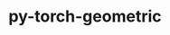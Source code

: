 ---
title: "py-torch-geometric"
layout: cache
categories: [package, develop]
meta: {"versions": ["2.1.0.post1"], "compilers": ["apple-clang@=14.0.0", "apple-clang@=14.0.3", "gcc@=11.3.0", "gcc@=7.3.1"], "oss": ["amzn2", "ubuntu22.04", "ventura"], "platforms": ["darwin", "linux"], "targets": ["aarch64", "ivybridge", "x86_64_v3", "x86_64_v4"], "stacks": ["ml-darwin-aarch64-mps", "ml-linux-x86_64-cpu", "ml-linux-x86_64-cuda", "root"], "num_specs": 116, "num_specs_by_stack": {"root": 116, "ml-darwin-aarch64-mps": 5, "ml-linux-x86_64-cuda": 7, "ml-linux-x86_64-cpu": 7}}
spec_details: [{"hash": "4mht6eundhnles5o2uv5iw5qr5jsrvwu", "compiler": "apple-clang@=14.0.0", "versions": ["2.1.0.post1"], "os": "ventura", "platform": "darwin", "target": "aarch64", "variants": ["build_system=python_pip", "~cuda"], "stacks": ["root"], "size": "-", "tarball": "https://binaries.spack.io/develop/build_cache/darwin-ventura-aarch64/apple-clang-14.0.0/py-torch-geometric-2.1.0.post1/darwin-ventura-aarch64-apple-clang-14.0.0-py-torch-geometric-2.1.0.post1-4mht6eundhnles5o2uv5iw5qr5jsrvwu.spack"}, {"hash": "i2lwl63h7borlz5nxbwi3gg6yovrhaxn", "compiler": "apple-clang@=14.0.0", "versions": ["2.1.0.post1"], "os": "ventura", "platform": "darwin", "target": "aarch64", "variants": ["build_system=python_pip", "~cuda"], "stacks": ["root", "ml-darwin-aarch64-mps"], "size": "-", "tarball": "https://binaries.spack.io/develop/build_cache/darwin-ventura-aarch64/apple-clang-14.0.0/py-torch-geometric-2.1.0.post1/darwin-ventura-aarch64-apple-clang-14.0.0-py-torch-geometric-2.1.0.post1-i2lwl63h7borlz5nxbwi3gg6yovrhaxn.spack"}, {"hash": "xedk3y5wkla2skzgcxkts3okbjji5tcm", "compiler": "apple-clang@=14.0.0", "versions": ["2.1.0.post1"], "os": "ventura", "platform": "darwin", "target": "aarch64", "variants": ["build_system=python_pip", "~cuda"], "stacks": ["root"], "size": "-", "tarball": "https://binaries.spack.io/develop/build_cache/darwin-ventura-aarch64/apple-clang-14.0.0/py-torch-geometric-2.1.0.post1/darwin-ventura-aarch64-apple-clang-14.0.0-py-torch-geometric-2.1.0.post1-xedk3y5wkla2skzgcxkts3okbjji5tcm.spack"}, {"hash": "avpfn3vxaho3czqdbu6cmcbwovifdxwr", "compiler": "apple-clang@=14.0.0", "versions": ["2.1.0.post1"], "os": "ventura", "platform": "darwin", "target": "aarch64", "variants": ["build_system=python_pip", "~cuda"], "stacks": ["root", "ml-darwin-aarch64-mps"], "size": "-", "tarball": "https://binaries.spack.io/develop/build_cache/darwin-ventura-aarch64/apple-clang-14.0.0/py-torch-geometric-2.1.0.post1/darwin-ventura-aarch64-apple-clang-14.0.0-py-torch-geometric-2.1.0.post1-avpfn3vxaho3czqdbu6cmcbwovifdxwr.spack"}, {"hash": "4biu4r6tb2ljllaaihkgho66oicrcctj", "compiler": "apple-clang@=14.0.0", "versions": ["2.1.0.post1"], "os": "ventura", "platform": "darwin", "target": "aarch64", "variants": ["build_system=python_pip", "~cuda"], "stacks": ["root"], "size": "-", "tarball": "https://binaries.spack.io/develop/build_cache/darwin-ventura-aarch64/apple-clang-14.0.0/py-torch-geometric-2.1.0.post1/darwin-ventura-aarch64-apple-clang-14.0.0-py-torch-geometric-2.1.0.post1-4biu4r6tb2ljllaaihkgho66oicrcctj.spack"}, {"hash": "obgv6v3fjjwtsndza44cskkqzmpccawl", "compiler": "apple-clang@=14.0.0", "versions": ["2.1.0.post1"], "os": "ventura", "platform": "darwin", "target": "aarch64", "variants": ["build_system=python_pip", "~cuda"], "stacks": ["root"], "size": "-", "tarball": "https://binaries.spack.io/develop/build_cache/darwin-ventura-aarch64/apple-clang-14.0.0/py-torch-geometric-2.1.0.post1/darwin-ventura-aarch64-apple-clang-14.0.0-py-torch-geometric-2.1.0.post1-obgv6v3fjjwtsndza44cskkqzmpccawl.spack"}, {"hash": "catlulw4i4bi3ucpzat7dzizr4rmouwy", "compiler": "apple-clang@=14.0.0", "versions": ["2.1.0.post1"], "os": "ventura", "platform": "darwin", "target": "aarch64", "variants": ["build_system=python_pip", "~cuda"], "stacks": ["root"], "size": "-", "tarball": "https://binaries.spack.io/develop/build_cache/darwin-ventura-aarch64/apple-clang-14.0.0/py-torch-geometric-2.1.0.post1/darwin-ventura-aarch64-apple-clang-14.0.0-py-torch-geometric-2.1.0.post1-catlulw4i4bi3ucpzat7dzizr4rmouwy.spack"}, {"hash": "3bbx6aunh5wigtmert3kqexx64whtylw", "compiler": "apple-clang@=14.0.0", "versions": ["2.1.0.post1"], "os": "ventura", "platform": "darwin", "target": "aarch64", "variants": ["build_system=python_pip", "~cuda"], "stacks": ["root", "ml-darwin-aarch64-mps"], "size": "-", "tarball": "https://binaries.spack.io/develop/build_cache/darwin-ventura-aarch64/apple-clang-14.0.0/py-torch-geometric-2.1.0.post1/darwin-ventura-aarch64-apple-clang-14.0.0-py-torch-geometric-2.1.0.post1-3bbx6aunh5wigtmert3kqexx64whtylw.spack"}, {"hash": "crqm2h5xg2bwtukoq2bry46mk3vckzgq", "compiler": "apple-clang@=14.0.0", "versions": ["2.1.0.post1"], "os": "ventura", "platform": "darwin", "target": "aarch64", "variants": ["build_system=python_pip", "~cuda"], "stacks": ["root", "ml-darwin-aarch64-mps"], "size": "-", "tarball": "https://binaries.spack.io/develop/build_cache/darwin-ventura-aarch64/apple-clang-14.0.0/py-torch-geometric-2.1.0.post1/darwin-ventura-aarch64-apple-clang-14.0.0-py-torch-geometric-2.1.0.post1-crqm2h5xg2bwtukoq2bry46mk3vckzgq.spack"}, {"hash": "3guh2uvrmsrwtwfillzetlm7y54lcsbv", "compiler": "apple-clang@=14.0.0", "versions": ["2.1.0.post1"], "os": "ventura", "platform": "darwin", "target": "aarch64", "variants": ["build_system=python_pip", "~cuda"], "stacks": ["root"], "size": "-", "tarball": "https://binaries.spack.io/develop/build_cache/darwin-ventura-aarch64/apple-clang-14.0.0/py-torch-geometric-2.1.0.post1/darwin-ventura-aarch64-apple-clang-14.0.0-py-torch-geometric-2.1.0.post1-3guh2uvrmsrwtwfillzetlm7y54lcsbv.spack"}, {"hash": "s46zhmpmxlb2lakaiptrpqdqjg5nqo4p", "compiler": "apple-clang@=14.0.0", "versions": ["2.1.0.post1"], "os": "ventura", "platform": "darwin", "target": "aarch64", "variants": ["build_system=python_pip", "~cuda"], "stacks": ["root", "ml-darwin-aarch64-mps"], "size": "-", "tarball": "https://binaries.spack.io/develop/build_cache/darwin-ventura-aarch64/apple-clang-14.0.0/py-torch-geometric-2.1.0.post1/darwin-ventura-aarch64-apple-clang-14.0.0-py-torch-geometric-2.1.0.post1-s46zhmpmxlb2lakaiptrpqdqjg5nqo4p.spack"}, {"hash": "52wdow6wqfwea2qazllyqbtywuv2dbpk", "compiler": "apple-clang@=14.0.3", "versions": ["2.1.0.post1"], "os": "ventura", "platform": "darwin", "target": "aarch64", "variants": ["build_system=python_pip", "~cuda"], "stacks": ["root"], "size": "-", "tarball": "https://binaries.spack.io/develop/build_cache/darwin-ventura-aarch64/apple-clang-14.0.3/py-torch-geometric-2.1.0.post1/darwin-ventura-aarch64-apple-clang-14.0.3-py-torch-geometric-2.1.0.post1-52wdow6wqfwea2qazllyqbtywuv2dbpk.spack"}, {"hash": "mcn4z7ztke5il6wlce5avm5veessemhx", "compiler": "apple-clang@=14.0.3", "versions": ["2.1.0.post1"], "os": "ventura", "platform": "darwin", "target": "aarch64", "variants": ["build_system=python_pip", "~cuda"], "stacks": ["root"], "size": "-", "tarball": "https://binaries.spack.io/develop/build_cache/darwin-ventura-aarch64/apple-clang-14.0.3/py-torch-geometric-2.1.0.post1/darwin-ventura-aarch64-apple-clang-14.0.3-py-torch-geometric-2.1.0.post1-mcn4z7ztke5il6wlce5avm5veessemhx.spack"}, {"hash": "yvq7fbsmxletj2qubqhemhxdryjpwqiv", "compiler": "apple-clang@=14.0.3", "versions": ["2.1.0.post1"], "os": "ventura", "platform": "darwin", "target": "aarch64", "variants": ["build_system=python_pip", "~cuda"], "stacks": ["root"], "size": "-", "tarball": "https://binaries.spack.io/develop/build_cache/darwin-ventura-aarch64/apple-clang-14.0.3/py-torch-geometric-2.1.0.post1/darwin-ventura-aarch64-apple-clang-14.0.3-py-torch-geometric-2.1.0.post1-yvq7fbsmxletj2qubqhemhxdryjpwqiv.spack"}, {"hash": "3q6yhhsrecw4m4zlbp6zz4cfytqzompa", "compiler": "apple-clang@=14.0.3", "versions": ["2.1.0.post1"], "os": "ventura", "platform": "darwin", "target": "aarch64", "variants": ["build_system=python_pip", "~cuda"], "stacks": ["root"], "size": "-", "tarball": "https://binaries.spack.io/develop/build_cache/darwin-ventura-aarch64/apple-clang-14.0.3/py-torch-geometric-2.1.0.post1/darwin-ventura-aarch64-apple-clang-14.0.3-py-torch-geometric-2.1.0.post1-3q6yhhsrecw4m4zlbp6zz4cfytqzompa.spack"}, {"hash": "l5bxvh2qarp6na3pgntgjyifgglvdbgy", "compiler": "apple-clang@=14.0.3", "versions": ["2.1.0.post1"], "os": "ventura", "platform": "darwin", "target": "aarch64", "variants": ["build_system=python_pip", "~cuda"], "stacks": ["root"], "size": "-", "tarball": "https://binaries.spack.io/develop/build_cache/darwin-ventura-aarch64/apple-clang-14.0.3/py-torch-geometric-2.1.0.post1/darwin-ventura-aarch64-apple-clang-14.0.3-py-torch-geometric-2.1.0.post1-l5bxvh2qarp6na3pgntgjyifgglvdbgy.spack"}, {"hash": "fsvnypuykydggzgjtb2nmybbqtzs5pwu", "compiler": "apple-clang@=14.0.3", "versions": ["2.1.0.post1"], "os": "ventura", "platform": "darwin", "target": "aarch64", "variants": ["build_system=python_pip", "~cuda"], "stacks": ["root"], "size": "-", "tarball": "https://binaries.spack.io/develop/build_cache/darwin-ventura-aarch64/apple-clang-14.0.3/py-torch-geometric-2.1.0.post1/darwin-ventura-aarch64-apple-clang-14.0.3-py-torch-geometric-2.1.0.post1-fsvnypuykydggzgjtb2nmybbqtzs5pwu.spack"}, {"hash": "6m753e7qobfld73dso4khczci46v2duo", "compiler": "apple-clang@=14.0.3", "versions": ["2.1.0.post1"], "os": "ventura", "platform": "darwin", "target": "aarch64", "variants": ["build_system=python_pip", "~cuda"], "stacks": ["root"], "size": "-", "tarball": "https://binaries.spack.io/develop/build_cache/darwin-ventura-aarch64/apple-clang-14.0.3/py-torch-geometric-2.1.0.post1/darwin-ventura-aarch64-apple-clang-14.0.3-py-torch-geometric-2.1.0.post1-6m753e7qobfld73dso4khczci46v2duo.spack"}, {"hash": "gm5zpim7pybhw6lduh776wbhvp6lfann", "compiler": "apple-clang@=14.0.3", "versions": ["2.1.0.post1"], "os": "ventura", "platform": "darwin", "target": "aarch64", "variants": ["build_system=python_pip", "~cuda"], "stacks": ["root"], "size": "-", "tarball": "https://binaries.spack.io/develop/build_cache/darwin-ventura-aarch64/apple-clang-14.0.3/py-torch-geometric-2.1.0.post1/darwin-ventura-aarch64-apple-clang-14.0.3-py-torch-geometric-2.1.0.post1-gm5zpim7pybhw6lduh776wbhvp6lfann.spack"}, {"hash": "lgxqocn56lztgrsdajsnxwhcu2usmxwv", "compiler": "apple-clang@=14.0.3", "versions": ["2.1.0.post1"], "os": "ventura", "platform": "darwin", "target": "aarch64", "variants": ["build_system=python_pip", "~cuda"], "stacks": ["root"], "size": "-", "tarball": "https://binaries.spack.io/develop/build_cache/darwin-ventura-aarch64/apple-clang-14.0.3/py-torch-geometric-2.1.0.post1/darwin-ventura-aarch64-apple-clang-14.0.3-py-torch-geometric-2.1.0.post1-lgxqocn56lztgrsdajsnxwhcu2usmxwv.spack"}, {"hash": "zfg3oobdhkh3zchjjna3hlwxymd3c2py", "compiler": "apple-clang@=14.0.3", "versions": ["2.1.0.post1"], "os": "ventura", "platform": "darwin", "target": "aarch64", "variants": ["build_system=python_pip", "~cuda"], "stacks": ["root"], "size": "-", "tarball": "https://binaries.spack.io/develop/build_cache/darwin-ventura-aarch64/apple-clang-14.0.3/py-torch-geometric-2.1.0.post1/darwin-ventura-aarch64-apple-clang-14.0.3-py-torch-geometric-2.1.0.post1-zfg3oobdhkh3zchjjna3hlwxymd3c2py.spack"}, {"hash": "nc2xxrpiwufpx6z4cmt4ctolosrvfjfm", "compiler": "gcc@=7.3.1", "versions": ["2.1.0.post1"], "os": "amzn2", "platform": "linux", "target": "ivybridge", "variants": ["build_system=python_pip", "+cuda"], "stacks": ["root"], "size": "-", "tarball": "https://binaries.spack.io/develop/build_cache/linux-amzn2-ivybridge/gcc-7.3.1/py-torch-geometric-2.1.0.post1/linux-amzn2-ivybridge-gcc-7.3.1-py-torch-geometric-2.1.0.post1-nc2xxrpiwufpx6z4cmt4ctolosrvfjfm.spack"}, {"hash": "oq6pcethrjw5ibgqifhcw3nzyg3ka6ui", "compiler": "gcc@=7.3.1", "versions": ["2.1.0.post1"], "os": "amzn2", "platform": "linux", "target": "ivybridge", "variants": ["build_system=python_pip", "+cuda"], "stacks": ["root"], "size": "-", "tarball": "https://binaries.spack.io/develop/build_cache/linux-amzn2-ivybridge/gcc-7.3.1/py-torch-geometric-2.1.0.post1/linux-amzn2-ivybridge-gcc-7.3.1-py-torch-geometric-2.1.0.post1-oq6pcethrjw5ibgqifhcw3nzyg3ka6ui.spack"}, {"hash": "3wxtnyjxelunck6jl7kfdrt4ah6dsdyd", "compiler": "gcc@=7.3.1", "versions": ["2.1.0.post1"], "os": "amzn2", "platform": "linux", "target": "ivybridge", "variants": ["build_system=python_pip", "+cuda"], "stacks": ["root"], "size": "-", "tarball": "https://binaries.spack.io/develop/build_cache/linux-amzn2-ivybridge/gcc-7.3.1/py-torch-geometric-2.1.0.post1/linux-amzn2-ivybridge-gcc-7.3.1-py-torch-geometric-2.1.0.post1-3wxtnyjxelunck6jl7kfdrt4ah6dsdyd.spack"}, {"hash": "hqsephojmtlb7vv2rx2ujsd5t2z2tb75", "compiler": "gcc@=7.3.1", "versions": ["2.1.0.post1"], "os": "amzn2", "platform": "linux", "target": "ivybridge", "variants": ["build_system=python_pip", "+cuda"], "stacks": ["root"], "size": "-", "tarball": "https://binaries.spack.io/develop/build_cache/linux-amzn2-ivybridge/gcc-7.3.1/py-torch-geometric-2.1.0.post1/linux-amzn2-ivybridge-gcc-7.3.1-py-torch-geometric-2.1.0.post1-hqsephojmtlb7vv2rx2ujsd5t2z2tb75.spack"}, {"hash": "vanlcqkrjxp3sajcj4h2bpdminrxisfq", "compiler": "gcc@=7.3.1", "versions": ["2.1.0.post1"], "os": "amzn2", "platform": "linux", "target": "ivybridge", "variants": ["build_system=python_pip", "~cuda"], "stacks": ["root"], "size": "-", "tarball": "https://binaries.spack.io/develop/build_cache/linux-amzn2-ivybridge/gcc-7.3.1/py-torch-geometric-2.1.0.post1/linux-amzn2-ivybridge-gcc-7.3.1-py-torch-geometric-2.1.0.post1-vanlcqkrjxp3sajcj4h2bpdminrxisfq.spack"}, {"hash": "ojhi5nyett7abv2uvundoiu2nn274xq5", "compiler": "gcc@=7.3.1", "versions": ["2.1.0.post1"], "os": "amzn2", "platform": "linux", "target": "ivybridge", "variants": ["build_system=python_pip", "~cuda"], "stacks": ["root"], "size": "-", "tarball": "https://binaries.spack.io/develop/build_cache/linux-amzn2-ivybridge/gcc-7.3.1/py-torch-geometric-2.1.0.post1/linux-amzn2-ivybridge-gcc-7.3.1-py-torch-geometric-2.1.0.post1-ojhi5nyett7abv2uvundoiu2nn274xq5.spack"}, {"hash": "qndzbxpekh6ohdzlec57c6z5cz5ewf3z", "compiler": "gcc@=7.3.1", "versions": ["2.1.0.post1"], "os": "amzn2", "platform": "linux", "target": "ivybridge", "variants": ["build_system=python_pip", "~cuda"], "stacks": ["root"], "size": "-", "tarball": "https://binaries.spack.io/develop/build_cache/linux-amzn2-ivybridge/gcc-7.3.1/py-torch-geometric-2.1.0.post1/linux-amzn2-ivybridge-gcc-7.3.1-py-torch-geometric-2.1.0.post1-qndzbxpekh6ohdzlec57c6z5cz5ewf3z.spack"}, {"hash": "uwurwg4svzopabkhwecyz33kdehwzmms", "compiler": "gcc@=7.3.1", "versions": ["2.1.0.post1"], "os": "amzn2", "platform": "linux", "target": "x86_64_v3", "variants": ["build_system=python_pip", "+cuda"], "stacks": ["root"], "size": "-", "tarball": "https://binaries.spack.io/develop/build_cache/linux-amzn2-x86_64_v3/gcc-7.3.1/py-torch-geometric-2.1.0.post1/linux-amzn2-x86_64_v3-gcc-7.3.1-py-torch-geometric-2.1.0.post1-uwurwg4svzopabkhwecyz33kdehwzmms.spack"}, {"hash": "4u2ftolfbaltzeabgtn4ky7lexok3krj", "compiler": "gcc@=7.3.1", "versions": ["2.1.0.post1"], "os": "amzn2", "platform": "linux", "target": "x86_64_v3", "variants": ["build_system=python_pip", "+cuda"], "stacks": ["root"], "size": "-", "tarball": "https://binaries.spack.io/develop/build_cache/linux-amzn2-x86_64_v3/gcc-7.3.1/py-torch-geometric-2.1.0.post1/linux-amzn2-x86_64_v3-gcc-7.3.1-py-torch-geometric-2.1.0.post1-4u2ftolfbaltzeabgtn4ky7lexok3krj.spack"}, {"hash": "2cxs3mt3bf3ql5gd7z73bmw3b2l5oiza", "compiler": "gcc@=7.3.1", "versions": ["2.1.0.post1"], "os": "amzn2", "platform": "linux", "target": "x86_64_v3", "variants": ["build_system=python_pip", "~cuda"], "stacks": ["root"], "size": "-", "tarball": "https://binaries.spack.io/develop/build_cache/linux-amzn2-x86_64_v3/gcc-7.3.1/py-torch-geometric-2.1.0.post1/linux-amzn2-x86_64_v3-gcc-7.3.1-py-torch-geometric-2.1.0.post1-2cxs3mt3bf3ql5gd7z73bmw3b2l5oiza.spack"}, {"hash": "j2c4cjhjazeauwt35ah5s7e63qnsoqro", "compiler": "gcc@=7.3.1", "versions": ["2.1.0.post1"], "os": "amzn2", "platform": "linux", "target": "x86_64_v3", "variants": ["build_system=python_pip", "+cuda"], "stacks": ["root"], "size": "-", "tarball": "https://binaries.spack.io/develop/build_cache/linux-amzn2-x86_64_v3/gcc-7.3.1/py-torch-geometric-2.1.0.post1/linux-amzn2-x86_64_v3-gcc-7.3.1-py-torch-geometric-2.1.0.post1-j2c4cjhjazeauwt35ah5s7e63qnsoqro.spack"}, {"hash": "kv37pv35we6fezoa2nn3d7ujz6cw2hqh", "compiler": "gcc@=7.3.1", "versions": ["2.1.0.post1"], "os": "amzn2", "platform": "linux", "target": "x86_64_v3", "variants": ["build_system=python_pip", "+cuda"], "stacks": ["root"], "size": "-", "tarball": "https://binaries.spack.io/develop/build_cache/linux-amzn2-x86_64_v3/gcc-7.3.1/py-torch-geometric-2.1.0.post1/linux-amzn2-x86_64_v3-gcc-7.3.1-py-torch-geometric-2.1.0.post1-kv37pv35we6fezoa2nn3d7ujz6cw2hqh.spack"}, {"hash": "bmloh4um3mbug2c457yjjy65mss3tar4", "compiler": "gcc@=7.3.1", "versions": ["2.1.0.post1"], "os": "amzn2", "platform": "linux", "target": "x86_64_v3", "variants": ["~cuda"], "stacks": ["root"], "size": "-", "tarball": "https://binaries.spack.io/develop/build_cache/linux-amzn2-x86_64_v3/gcc-7.3.1/py-torch-geometric-2.1.0.post1/linux-amzn2-x86_64_v3-gcc-7.3.1-py-torch-geometric-2.1.0.post1-bmloh4um3mbug2c457yjjy65mss3tar4.spack"}, {"hash": "knepwknnie5ojmplhgbn2nh33n7gt5bp", "compiler": "gcc@=7.3.1", "versions": ["2.1.0.post1"], "os": "amzn2", "platform": "linux", "target": "x86_64_v3", "variants": ["build_system=python_pip", "+cuda"], "stacks": ["root"], "size": "-", "tarball": "https://binaries.spack.io/develop/build_cache/linux-amzn2-x86_64_v3/gcc-7.3.1/py-torch-geometric-2.1.0.post1/linux-amzn2-x86_64_v3-gcc-7.3.1-py-torch-geometric-2.1.0.post1-knepwknnie5ojmplhgbn2nh33n7gt5bp.spack"}, {"hash": "2dme4ep7vz7q27yi6uppv6mgnkcuhuz7", "compiler": "gcc@=7.3.1", "versions": ["2.1.0.post1"], "os": "amzn2", "platform": "linux", "target": "x86_64_v3", "variants": ["build_system=python_pip", "+cuda"], "stacks": ["root"], "size": "-", "tarball": "https://binaries.spack.io/develop/build_cache/linux-amzn2-x86_64_v3/gcc-7.3.1/py-torch-geometric-2.1.0.post1/linux-amzn2-x86_64_v3-gcc-7.3.1-py-torch-geometric-2.1.0.post1-2dme4ep7vz7q27yi6uppv6mgnkcuhuz7.spack"}, {"hash": "mwxaf4lztruu7fgiqzbkqnnrf3zlqskp", "compiler": "gcc@=7.3.1", "versions": ["2.1.0.post1"], "os": "amzn2", "platform": "linux", "target": "x86_64_v3", "variants": ["build_system=python_pip", "~cuda"], "stacks": ["root"], "size": "-", "tarball": "https://binaries.spack.io/develop/build_cache/linux-amzn2-x86_64_v3/gcc-7.3.1/py-torch-geometric-2.1.0.post1/linux-amzn2-x86_64_v3-gcc-7.3.1-py-torch-geometric-2.1.0.post1-mwxaf4lztruu7fgiqzbkqnnrf3zlqskp.spack"}, {"hash": "k2ux2krt5tjtnq5z7ju5vkxjjvkjogxb", "compiler": "gcc@=7.3.1", "versions": ["2.1.0.post1"], "os": "amzn2", "platform": "linux", "target": "x86_64_v3", "variants": ["build_system=python_pip", "~cuda"], "stacks": ["root"], "size": "-", "tarball": "https://binaries.spack.io/develop/build_cache/linux-amzn2-x86_64_v3/gcc-7.3.1/py-torch-geometric-2.1.0.post1/linux-amzn2-x86_64_v3-gcc-7.3.1-py-torch-geometric-2.1.0.post1-k2ux2krt5tjtnq5z7ju5vkxjjvkjogxb.spack"}, {"hash": "kwu4xc5nctjy4qlnqmgj6lum2tzo3vmd", "compiler": "gcc@=7.3.1", "versions": ["2.1.0.post1"], "os": "amzn2", "platform": "linux", "target": "x86_64_v3", "variants": ["+cuda"], "stacks": ["root"], "size": "-", "tarball": "https://binaries.spack.io/develop/build_cache/linux-amzn2-x86_64_v3/gcc-7.3.1/py-torch-geometric-2.1.0.post1/linux-amzn2-x86_64_v3-gcc-7.3.1-py-torch-geometric-2.1.0.post1-kwu4xc5nctjy4qlnqmgj6lum2tzo3vmd.spack"}, {"hash": "rugnuwin4ggpobsuxci3yktx7etd3fam", "compiler": "gcc@=7.3.1", "versions": ["2.1.0.post1"], "os": "amzn2", "platform": "linux", "target": "x86_64_v3", "variants": ["build_system=python_pip", "~cuda"], "stacks": ["root"], "size": "-", "tarball": "https://binaries.spack.io/develop/build_cache/linux-amzn2-x86_64_v3/gcc-7.3.1/py-torch-geometric-2.1.0.post1/linux-amzn2-x86_64_v3-gcc-7.3.1-py-torch-geometric-2.1.0.post1-rugnuwin4ggpobsuxci3yktx7etd3fam.spack"}, {"hash": "otdnu6oxxq6acmwhpuhshcguhu73q66m", "compiler": "gcc@=7.3.1", "versions": ["2.1.0.post1"], "os": "amzn2", "platform": "linux", "target": "x86_64_v3", "variants": ["build_system=python_pip", "+cuda"], "stacks": ["root"], "size": "-", "tarball": "https://binaries.spack.io/develop/build_cache/linux-amzn2-x86_64_v3/gcc-7.3.1/py-torch-geometric-2.1.0.post1/linux-amzn2-x86_64_v3-gcc-7.3.1-py-torch-geometric-2.1.0.post1-otdnu6oxxq6acmwhpuhshcguhu73q66m.spack"}, {"hash": "lrblxdre4zagrz57vv5od5ktfirjrxju", "compiler": "gcc@=7.3.1", "versions": ["2.1.0.post1"], "os": "amzn2", "platform": "linux", "target": "x86_64_v3", "variants": ["build_system=python_pip", "~cuda"], "stacks": ["root"], "size": "-", "tarball": "https://binaries.spack.io/develop/build_cache/linux-amzn2-x86_64_v3/gcc-7.3.1/py-torch-geometric-2.1.0.post1/linux-amzn2-x86_64_v3-gcc-7.3.1-py-torch-geometric-2.1.0.post1-lrblxdre4zagrz57vv5od5ktfirjrxju.spack"}, {"hash": "m5og7eswuuzo6kicbhv5vto7sspops4v", "compiler": "gcc@=7.3.1", "versions": ["2.1.0.post1"], "os": "amzn2", "platform": "linux", "target": "x86_64_v3", "variants": ["build_system=python_pip", "+cuda"], "stacks": ["root"], "size": "-", "tarball": "https://binaries.spack.io/develop/build_cache/linux-amzn2-x86_64_v3/gcc-7.3.1/py-torch-geometric-2.1.0.post1/linux-amzn2-x86_64_v3-gcc-7.3.1-py-torch-geometric-2.1.0.post1-m5og7eswuuzo6kicbhv5vto7sspops4v.spack"}, {"hash": "whjnitc3jrv3pnxzzc2dztoqpyupdowv", "compiler": "gcc@=7.3.1", "versions": ["2.1.0.post1"], "os": "amzn2", "platform": "linux", "target": "x86_64_v3", "variants": ["build_system=python_pip", "~cuda"], "stacks": ["root"], "size": "-", "tarball": "https://binaries.spack.io/develop/build_cache/linux-amzn2-x86_64_v3/gcc-7.3.1/py-torch-geometric-2.1.0.post1/linux-amzn2-x86_64_v3-gcc-7.3.1-py-torch-geometric-2.1.0.post1-whjnitc3jrv3pnxzzc2dztoqpyupdowv.spack"}, {"hash": "scshlmianhvgpe73vtuy6jwkcslijrah", "compiler": "gcc@=7.3.1", "versions": ["2.1.0.post1"], "os": "amzn2", "platform": "linux", "target": "x86_64_v3", "variants": ["build_system=python_pip", "~cuda"], "stacks": ["root"], "size": "-", "tarball": "https://binaries.spack.io/develop/build_cache/linux-amzn2-x86_64_v3/gcc-7.3.1/py-torch-geometric-2.1.0.post1/linux-amzn2-x86_64_v3-gcc-7.3.1-py-torch-geometric-2.1.0.post1-scshlmianhvgpe73vtuy6jwkcslijrah.spack"}, {"hash": "zdch2eok2sh4iav5schyho5wopuu4dh4", "compiler": "gcc@=7.3.1", "versions": ["2.1.0.post1"], "os": "amzn2", "platform": "linux", "target": "x86_64_v3", "variants": ["~cuda"], "stacks": ["root"], "size": "-", "tarball": "https://binaries.spack.io/develop/build_cache/linux-amzn2-x86_64_v3/gcc-7.3.1/py-torch-geometric-2.1.0.post1/linux-amzn2-x86_64_v3-gcc-7.3.1-py-torch-geometric-2.1.0.post1-zdch2eok2sh4iav5schyho5wopuu4dh4.spack"}, {"hash": "wkbtojrbdss5fnrehaye43dthmckqjmm", "compiler": "gcc@=7.3.1", "versions": ["2.1.0.post1"], "os": "amzn2", "platform": "linux", "target": "x86_64_v3", "variants": ["build_system=python_pip", "~cuda"], "stacks": ["root"], "size": "-", "tarball": "https://binaries.spack.io/develop/build_cache/linux-amzn2-x86_64_v3/gcc-7.3.1/py-torch-geometric-2.1.0.post1/linux-amzn2-x86_64_v3-gcc-7.3.1-py-torch-geometric-2.1.0.post1-wkbtojrbdss5fnrehaye43dthmckqjmm.spack"}, {"hash": "yetsotnhkm4pyz2ud5m6nfee4xmq5yhq", "compiler": "gcc@=7.3.1", "versions": ["2.1.0.post1"], "os": "amzn2", "platform": "linux", "target": "x86_64_v3", "variants": ["build_system=python_pip", "+cuda"], "stacks": ["root"], "size": "-", "tarball": "https://binaries.spack.io/develop/build_cache/linux-amzn2-x86_64_v3/gcc-7.3.1/py-torch-geometric-2.1.0.post1/linux-amzn2-x86_64_v3-gcc-7.3.1-py-torch-geometric-2.1.0.post1-yetsotnhkm4pyz2ud5m6nfee4xmq5yhq.spack"}, {"hash": "xtvlzglddsdgtdmpwa55pn3tvrwi5mcy", "compiler": "gcc@=7.3.1", "versions": ["2.1.0.post1"], "os": "amzn2", "platform": "linux", "target": "x86_64_v3", "variants": ["build_system=python_pip", "~cuda"], "stacks": ["root"], "size": "-", "tarball": "https://binaries.spack.io/develop/build_cache/linux-amzn2-x86_64_v3/gcc-7.3.1/py-torch-geometric-2.1.0.post1/linux-amzn2-x86_64_v3-gcc-7.3.1-py-torch-geometric-2.1.0.post1-xtvlzglddsdgtdmpwa55pn3tvrwi5mcy.spack"}, {"hash": "5fhdlgxnxto3vrao5jpcehedkhzycndv", "compiler": "gcc@=7.3.1", "versions": ["2.1.0.post1"], "os": "amzn2", "platform": "linux", "target": "x86_64_v4", "variants": ["+cuda"], "stacks": ["root"], "size": "-", "tarball": "https://binaries.spack.io/develop/build_cache/linux-amzn2-x86_64_v4/gcc-7.3.1/py-torch-geometric-2.1.0.post1/linux-amzn2-x86_64_v4-gcc-7.3.1-py-torch-geometric-2.1.0.post1-5fhdlgxnxto3vrao5jpcehedkhzycndv.spack"}, {"hash": "rjd7cwabwnxwgvlmrgb2mmumfinlxz2f", "compiler": "gcc@=7.3.1", "versions": ["2.1.0.post1"], "os": "amzn2", "platform": "linux", "target": "x86_64_v4", "variants": ["~cuda"], "stacks": ["root"], "size": "-", "tarball": "https://binaries.spack.io/develop/build_cache/linux-amzn2-x86_64_v4/gcc-7.3.1/py-torch-geometric-2.1.0.post1/linux-amzn2-x86_64_v4-gcc-7.3.1-py-torch-geometric-2.1.0.post1-rjd7cwabwnxwgvlmrgb2mmumfinlxz2f.spack"}, {"hash": "2rk3bh5shxzgoubm3parax2olkac2k3y", "compiler": "gcc@=11.3.0", "versions": ["2.1.0.post1"], "os": "ubuntu22.04", "platform": "linux", "target": "x86_64_v3", "variants": ["build_system=python_pip", "+cuda"], "stacks": ["root"], "size": "-", "tarball": "https://binaries.spack.io/develop/build_cache/linux-ubuntu22.04-x86_64_v3/gcc-11.3.0/py-torch-geometric-2.1.0.post1/linux-ubuntu22.04-x86_64_v3-gcc-11.3.0-py-torch-geometric-2.1.0.post1-2rk3bh5shxzgoubm3parax2olkac2k3y.spack"}, {"hash": "lhvwqgzrnmhdzlanrz4jiphhj66fbenz", "compiler": "gcc@=11.3.0", "versions": ["2.1.0.post1"], "os": "ubuntu22.04", "platform": "linux", "target": "x86_64_v3", "variants": ["build_system=python_pip", "~cuda"], "stacks": ["root"], "size": "-", "tarball": "https://binaries.spack.io/develop/build_cache/linux-ubuntu22.04-x86_64_v3/gcc-11.3.0/py-torch-geometric-2.1.0.post1/linux-ubuntu22.04-x86_64_v3-gcc-11.3.0-py-torch-geometric-2.1.0.post1-lhvwqgzrnmhdzlanrz4jiphhj66fbenz.spack"}, {"hash": "awkiudmvcrqrztt647ttfbwnouwmvthz", "compiler": "gcc@=11.3.0", "versions": ["2.1.0.post1"], "os": "ubuntu22.04", "platform": "linux", "target": "x86_64_v3", "variants": ["build_system=python_pip", "+cuda"], "stacks": ["root", "ml-linux-x86_64-cuda"], "size": "-", "tarball": "https://binaries.spack.io/develop/build_cache/linux-ubuntu22.04-x86_64_v3/gcc-11.3.0/py-torch-geometric-2.1.0.post1/linux-ubuntu22.04-x86_64_v3-gcc-11.3.0-py-torch-geometric-2.1.0.post1-awkiudmvcrqrztt647ttfbwnouwmvthz.spack"}, {"hash": "2rmq2pgs4xy2nsbzjhye63iaswgtsmad", "compiler": "gcc@=11.3.0", "versions": ["2.1.0.post1"], "os": "ubuntu22.04", "platform": "linux", "target": "x86_64_v3", "variants": ["build_system=python_pip", "+cuda"], "stacks": ["root"], "size": "-", "tarball": "https://binaries.spack.io/develop/build_cache/linux-ubuntu22.04-x86_64_v3/gcc-11.3.0/py-torch-geometric-2.1.0.post1/linux-ubuntu22.04-x86_64_v3-gcc-11.3.0-py-torch-geometric-2.1.0.post1-2rmq2pgs4xy2nsbzjhye63iaswgtsmad.spack"}, {"hash": "hbgam5jdpehf7wosdfqvk5lgr2fnflg5", "compiler": "gcc@=11.3.0", "versions": ["2.1.0.post1"], "os": "ubuntu22.04", "platform": "linux", "target": "x86_64_v3", "variants": ["build_system=python_pip", "~cuda"], "stacks": ["root"], "size": "-", "tarball": "https://binaries.spack.io/develop/build_cache/linux-ubuntu22.04-x86_64_v3/gcc-11.3.0/py-torch-geometric-2.1.0.post1/linux-ubuntu22.04-x86_64_v3-gcc-11.3.0-py-torch-geometric-2.1.0.post1-hbgam5jdpehf7wosdfqvk5lgr2fnflg5.spack"}, {"hash": "cbzp56ud7hvxgvwv4tjufs3adnb6koiy", "compiler": "gcc@=11.3.0", "versions": ["2.1.0.post1"], "os": "ubuntu22.04", "platform": "linux", "target": "x86_64_v3", "variants": ["build_system=python_pip", "+cuda"], "stacks": ["root"], "size": "-", "tarball": "https://binaries.spack.io/develop/build_cache/linux-ubuntu22.04-x86_64_v3/gcc-11.3.0/py-torch-geometric-2.1.0.post1/linux-ubuntu22.04-x86_64_v3-gcc-11.3.0-py-torch-geometric-2.1.0.post1-cbzp56ud7hvxgvwv4tjufs3adnb6koiy.spack"}, {"hash": "46rzqh2ej7wjikvrayogugm6qkbav4yy", "compiler": "gcc@=11.3.0", "versions": ["2.1.0.post1"], "os": "ubuntu22.04", "platform": "linux", "target": "x86_64_v3", "variants": ["build_system=python_pip", "+cuda"], "stacks": ["root", "ml-linux-x86_64-cuda"], "size": "-", "tarball": "https://binaries.spack.io/develop/build_cache/linux-ubuntu22.04-x86_64_v3/gcc-11.3.0/py-torch-geometric-2.1.0.post1/linux-ubuntu22.04-x86_64_v3-gcc-11.3.0-py-torch-geometric-2.1.0.post1-46rzqh2ej7wjikvrayogugm6qkbav4yy.spack"}, {"hash": "ddwyxtq66odiqnzcs2msce7rh2bhuuku", "compiler": "gcc@=11.3.0", "versions": ["2.1.0.post1"], "os": "ubuntu22.04", "platform": "linux", "target": "x86_64_v3", "variants": ["build_system=python_pip", "+cuda"], "stacks": ["root"], "size": "-", "tarball": "https://binaries.spack.io/develop/build_cache/linux-ubuntu22.04-x86_64_v3/gcc-11.3.0/py-torch-geometric-2.1.0.post1/linux-ubuntu22.04-x86_64_v3-gcc-11.3.0-py-torch-geometric-2.1.0.post1-ddwyxtq66odiqnzcs2msce7rh2bhuuku.spack"}, {"hash": "3izwhdjqjj4luo2haytpyrflbecdrju2", "compiler": "gcc@=11.3.0", "versions": ["2.1.0.post1"], "os": "ubuntu22.04", "platform": "linux", "target": "x86_64_v3", "variants": ["build_system=python_pip", "+cuda"], "stacks": ["root"], "size": "-", "tarball": "https://binaries.spack.io/develop/build_cache/linux-ubuntu22.04-x86_64_v3/gcc-11.3.0/py-torch-geometric-2.1.0.post1/linux-ubuntu22.04-x86_64_v3-gcc-11.3.0-py-torch-geometric-2.1.0.post1-3izwhdjqjj4luo2haytpyrflbecdrju2.spack"}, {"hash": "eny5rexvsuxtq2wvdcuwjzu7xqbcc5f7", "compiler": "gcc@=11.3.0", "versions": ["2.1.0.post1"], "os": "ubuntu22.04", "platform": "linux", "target": "x86_64_v3", "variants": ["build_system=python_pip", "~cuda"], "stacks": ["root", "ml-linux-x86_64-cpu"], "size": "-", "tarball": "https://binaries.spack.io/develop/build_cache/linux-ubuntu22.04-x86_64_v3/gcc-11.3.0/py-torch-geometric-2.1.0.post1/linux-ubuntu22.04-x86_64_v3-gcc-11.3.0-py-torch-geometric-2.1.0.post1-eny5rexvsuxtq2wvdcuwjzu7xqbcc5f7.spack"}, {"hash": "3vr7xzupqungnw2xclvullngniqrczro", "compiler": "gcc@=11.3.0", "versions": ["2.1.0.post1"], "os": "ubuntu22.04", "platform": "linux", "target": "x86_64_v3", "variants": ["build_system=python_pip", "+cuda"], "stacks": ["root"], "size": "-", "tarball": "https://binaries.spack.io/develop/build_cache/linux-ubuntu22.04-x86_64_v3/gcc-11.3.0/py-torch-geometric-2.1.0.post1/linux-ubuntu22.04-x86_64_v3-gcc-11.3.0-py-torch-geometric-2.1.0.post1-3vr7xzupqungnw2xclvullngniqrczro.spack"}, {"hash": "er6kfchsgvvoqtk2tmk3zd72mrfkqw76", "compiler": "gcc@=11.3.0", "versions": ["2.1.0.post1"], "os": "ubuntu22.04", "platform": "linux", "target": "x86_64_v3", "variants": ["build_system=python_pip", "+cuda"], "stacks": ["root", "ml-linux-x86_64-cuda"], "size": "-", "tarball": "https://binaries.spack.io/develop/build_cache/linux-ubuntu22.04-x86_64_v3/gcc-11.3.0/py-torch-geometric-2.1.0.post1/linux-ubuntu22.04-x86_64_v3-gcc-11.3.0-py-torch-geometric-2.1.0.post1-er6kfchsgvvoqtk2tmk3zd72mrfkqw76.spack"}, {"hash": "2wwkondz6df5m2v2bumql34f4ywehuns", "compiler": "gcc@=11.3.0", "versions": ["2.1.0.post1"], "os": "ubuntu22.04", "platform": "linux", "target": "x86_64_v3", "variants": ["build_system=python_pip", "~cuda"], "stacks": ["root", "ml-linux-x86_64-cpu"], "size": "-", "tarball": "https://binaries.spack.io/develop/build_cache/linux-ubuntu22.04-x86_64_v3/gcc-11.3.0/py-torch-geometric-2.1.0.post1/linux-ubuntu22.04-x86_64_v3-gcc-11.3.0-py-torch-geometric-2.1.0.post1-2wwkondz6df5m2v2bumql34f4ywehuns.spack"}, {"hash": "77wihxotzpk7ennj3wwhe2k72urgapep", "compiler": "gcc@=11.3.0", "versions": ["2.1.0.post1"], "os": "ubuntu22.04", "platform": "linux", "target": "x86_64_v3", "variants": ["build_system=python_pip", "+cuda"], "stacks": ["root"], "size": "-", "tarball": "https://binaries.spack.io/develop/build_cache/linux-ubuntu22.04-x86_64_v3/gcc-11.3.0/py-torch-geometric-2.1.0.post1/linux-ubuntu22.04-x86_64_v3-gcc-11.3.0-py-torch-geometric-2.1.0.post1-77wihxotzpk7ennj3wwhe2k72urgapep.spack"}, {"hash": "5hxkxjhil2ahioxgsp74nw6ky3qumk25", "compiler": "gcc@=11.3.0", "versions": ["2.1.0.post1"], "os": "ubuntu22.04", "platform": "linux", "target": "x86_64_v3", "variants": ["build_system=python_pip", "~cuda"], "stacks": ["root"], "size": "-", "tarball": "https://binaries.spack.io/develop/build_cache/linux-ubuntu22.04-x86_64_v3/gcc-11.3.0/py-torch-geometric-2.1.0.post1/linux-ubuntu22.04-x86_64_v3-gcc-11.3.0-py-torch-geometric-2.1.0.post1-5hxkxjhil2ahioxgsp74nw6ky3qumk25.spack"}, {"hash": "er6xeug4t5m6dzxkb75iejhm6y3orfct", "compiler": "gcc@=11.3.0", "versions": ["2.1.0.post1"], "os": "ubuntu22.04", "platform": "linux", "target": "x86_64_v3", "variants": ["build_system=python_pip", "~cuda"], "stacks": ["root"], "size": "-", "tarball": "https://binaries.spack.io/develop/build_cache/linux-ubuntu22.04-x86_64_v3/gcc-11.3.0/py-torch-geometric-2.1.0.post1/linux-ubuntu22.04-x86_64_v3-gcc-11.3.0-py-torch-geometric-2.1.0.post1-er6xeug4t5m6dzxkb75iejhm6y3orfct.spack"}, {"hash": "6bjxz2djjpfygasmtmvzmpblctr23rrl", "compiler": "gcc@=11.3.0", "versions": ["2.1.0.post1"], "os": "ubuntu22.04", "platform": "linux", "target": "x86_64_v3", "variants": ["build_system=python_pip", "~cuda"], "stacks": ["root", "ml-linux-x86_64-cpu"], "size": "-", "tarball": "https://binaries.spack.io/develop/build_cache/linux-ubuntu22.04-x86_64_v3/gcc-11.3.0/py-torch-geometric-2.1.0.post1/linux-ubuntu22.04-x86_64_v3-gcc-11.3.0-py-torch-geometric-2.1.0.post1-6bjxz2djjpfygasmtmvzmpblctr23rrl.spack"}, {"hash": "erm7a7culfgp5kjv4wmmevdkskodvsfd", "compiler": "gcc@=11.3.0", "versions": ["2.1.0.post1"], "os": "ubuntu22.04", "platform": "linux", "target": "x86_64_v3", "variants": ["build_system=python_pip", "+cuda"], "stacks": ["root"], "size": "-", "tarball": "https://binaries.spack.io/develop/build_cache/linux-ubuntu22.04-x86_64_v3/gcc-11.3.0/py-torch-geometric-2.1.0.post1/linux-ubuntu22.04-x86_64_v3-gcc-11.3.0-py-torch-geometric-2.1.0.post1-erm7a7culfgp5kjv4wmmevdkskodvsfd.spack"}, {"hash": "4eskbwupxglgk77enn4tl65ehlc57fjp", "compiler": "gcc@=11.3.0", "versions": ["2.1.0.post1"], "os": "ubuntu22.04", "platform": "linux", "target": "x86_64_v3", "variants": ["build_system=python_pip", "~cuda"], "stacks": ["root"], "size": "-", "tarball": "https://binaries.spack.io/develop/build_cache/linux-ubuntu22.04-x86_64_v3/gcc-11.3.0/py-torch-geometric-2.1.0.post1/linux-ubuntu22.04-x86_64_v3-gcc-11.3.0-py-torch-geometric-2.1.0.post1-4eskbwupxglgk77enn4tl65ehlc57fjp.spack"}, {"hash": "673etao7mxrf42tkcktkpla6rqkadppr", "compiler": "gcc@=11.3.0", "versions": ["2.1.0.post1"], "os": "ubuntu22.04", "platform": "linux", "target": "x86_64_v3", "variants": ["build_system=python_pip", "~cuda"], "stacks": ["root"], "size": "-", "tarball": "https://binaries.spack.io/develop/build_cache/linux-ubuntu22.04-x86_64_v3/gcc-11.3.0/py-torch-geometric-2.1.0.post1/linux-ubuntu22.04-x86_64_v3-gcc-11.3.0-py-torch-geometric-2.1.0.post1-673etao7mxrf42tkcktkpla6rqkadppr.spack"}, {"hash": "6xvhkxmwofbqbcuvy6xy7u77diwbkplc", "compiler": "gcc@=11.3.0", "versions": ["2.1.0.post1"], "os": "ubuntu22.04", "platform": "linux", "target": "x86_64_v3", "variants": ["build_system=python_pip", "+cuda"], "stacks": ["root"], "size": "-", "tarball": "https://binaries.spack.io/develop/build_cache/linux-ubuntu22.04-x86_64_v3/gcc-11.3.0/py-torch-geometric-2.1.0.post1/linux-ubuntu22.04-x86_64_v3-gcc-11.3.0-py-torch-geometric-2.1.0.post1-6xvhkxmwofbqbcuvy6xy7u77diwbkplc.spack"}, {"hash": "3qjjhvnxya2w65tjixn32az2ry4x6apl", "compiler": "gcc@=11.3.0", "versions": ["2.1.0.post1"], "os": "ubuntu22.04", "platform": "linux", "target": "x86_64_v3", "variants": ["build_system=python_pip", "+cuda"], "stacks": ["root"], "size": "-", "tarball": "https://binaries.spack.io/develop/build_cache/linux-ubuntu22.04-x86_64_v3/gcc-11.3.0/py-torch-geometric-2.1.0.post1/linux-ubuntu22.04-x86_64_v3-gcc-11.3.0-py-torch-geometric-2.1.0.post1-3qjjhvnxya2w65tjixn32az2ry4x6apl.spack"}, {"hash": "6yco7hybtw6kttbbnuxa32btcde43agm", "compiler": "gcc@=11.3.0", "versions": ["2.1.0.post1"], "os": "ubuntu22.04", "platform": "linux", "target": "x86_64_v3", "variants": ["build_system=python_pip", "+cuda"], "stacks": ["root"], "size": "-", "tarball": "https://binaries.spack.io/develop/build_cache/linux-ubuntu22.04-x86_64_v3/gcc-11.3.0/py-torch-geometric-2.1.0.post1/linux-ubuntu22.04-x86_64_v3-gcc-11.3.0-py-torch-geometric-2.1.0.post1-6yco7hybtw6kttbbnuxa32btcde43agm.spack"}, {"hash": "f54jemscc5rvn3rqai6fdk5mf27mzknk", "compiler": "gcc@=11.3.0", "versions": ["2.1.0.post1"], "os": "ubuntu22.04", "platform": "linux", "target": "x86_64_v3", "variants": ["build_system=python_pip", "~cuda"], "stacks": ["root"], "size": "-", "tarball": "https://binaries.spack.io/develop/build_cache/linux-ubuntu22.04-x86_64_v3/gcc-11.3.0/py-torch-geometric-2.1.0.post1/linux-ubuntu22.04-x86_64_v3-gcc-11.3.0-py-torch-geometric-2.1.0.post1-f54jemscc5rvn3rqai6fdk5mf27mzknk.spack"}, {"hash": "6xq4lycykfm65u3nq2rf4fqpv3l2s52m", "compiler": "gcc@=11.3.0", "versions": ["2.1.0.post1"], "os": "ubuntu22.04", "platform": "linux", "target": "x86_64_v3", "variants": ["build_system=python_pip", "~cuda"], "stacks": ["root"], "size": "-", "tarball": "https://binaries.spack.io/develop/build_cache/linux-ubuntu22.04-x86_64_v3/gcc-11.3.0/py-torch-geometric-2.1.0.post1/linux-ubuntu22.04-x86_64_v3-gcc-11.3.0-py-torch-geometric-2.1.0.post1-6xq4lycykfm65u3nq2rf4fqpv3l2s52m.spack"}, {"hash": "j7lsklcwuiu53iorctbr2d6wctijxobr", "compiler": "gcc@=11.3.0", "versions": ["2.1.0.post1"], "os": "ubuntu22.04", "platform": "linux", "target": "x86_64_v3", "variants": ["build_system=python_pip", "~cuda"], "stacks": ["root"], "size": "-", "tarball": "https://binaries.spack.io/develop/build_cache/linux-ubuntu22.04-x86_64_v3/gcc-11.3.0/py-torch-geometric-2.1.0.post1/linux-ubuntu22.04-x86_64_v3-gcc-11.3.0-py-torch-geometric-2.1.0.post1-j7lsklcwuiu53iorctbr2d6wctijxobr.spack"}, {"hash": "5xamp7wxcjqvgvbhxto4iitox6hf3ota", "compiler": "gcc@=11.3.0", "versions": ["2.1.0.post1"], "os": "ubuntu22.04", "platform": "linux", "target": "x86_64_v3", "variants": ["build_system=python_pip", "~cuda"], "stacks": ["root"], "size": "-", "tarball": "https://binaries.spack.io/develop/build_cache/linux-ubuntu22.04-x86_64_v3/gcc-11.3.0/py-torch-geometric-2.1.0.post1/linux-ubuntu22.04-x86_64_v3-gcc-11.3.0-py-torch-geometric-2.1.0.post1-5xamp7wxcjqvgvbhxto4iitox6hf3ota.spack"}, {"hash": "vufp7r2pv2eiqsi5xclewzuq2dpjn43r", "compiler": "gcc@=11.3.0", "versions": ["2.1.0.post1"], "os": "ubuntu22.04", "platform": "linux", "target": "x86_64_v3", "variants": ["build_system=python_pip", "+cuda"], "stacks": ["root"], "size": "-", "tarball": "https://binaries.spack.io/develop/build_cache/linux-ubuntu22.04-x86_64_v3/gcc-11.3.0/py-torch-geometric-2.1.0.post1/linux-ubuntu22.04-x86_64_v3-gcc-11.3.0-py-torch-geometric-2.1.0.post1-vufp7r2pv2eiqsi5xclewzuq2dpjn43r.spack"}, {"hash": "5y4pwobyhvzvae3dpe36ybbzu4f6ki2c", "compiler": "gcc@=11.3.0", "versions": ["2.1.0.post1"], "os": "ubuntu22.04", "platform": "linux", "target": "x86_64_v3", "variants": ["build_system=python_pip", "+cuda"], "stacks": ["root", "ml-linux-x86_64-cuda"], "size": "-", "tarball": "https://binaries.spack.io/develop/build_cache/linux-ubuntu22.04-x86_64_v3/gcc-11.3.0/py-torch-geometric-2.1.0.post1/linux-ubuntu22.04-x86_64_v3-gcc-11.3.0-py-torch-geometric-2.1.0.post1-5y4pwobyhvzvae3dpe36ybbzu4f6ki2c.spack"}, {"hash": "najbgfcf6z5nwcauv5iufweqws5ujhkz", "compiler": "gcc@=11.3.0", "versions": ["2.1.0.post1"], "os": "ubuntu22.04", "platform": "linux", "target": "x86_64_v3", "variants": ["build_system=python_pip", "+cuda"], "stacks": ["root", "ml-linux-x86_64-cuda"], "size": "-", "tarball": "https://binaries.spack.io/develop/build_cache/linux-ubuntu22.04-x86_64_v3/gcc-11.3.0/py-torch-geometric-2.1.0.post1/linux-ubuntu22.04-x86_64_v3-gcc-11.3.0-py-torch-geometric-2.1.0.post1-najbgfcf6z5nwcauv5iufweqws5ujhkz.spack"}, {"hash": "rkhptom6v4ifdkslwkm6ifohlsfe4pb7", "compiler": "gcc@=11.3.0", "versions": ["2.1.0.post1"], "os": "ubuntu22.04", "platform": "linux", "target": "x86_64_v3", "variants": ["build_system=python_pip", "+cuda"], "stacks": ["root"], "size": "-", "tarball": "https://binaries.spack.io/develop/build_cache/linux-ubuntu22.04-x86_64_v3/gcc-11.3.0/py-torch-geometric-2.1.0.post1/linux-ubuntu22.04-x86_64_v3-gcc-11.3.0-py-torch-geometric-2.1.0.post1-rkhptom6v4ifdkslwkm6ifohlsfe4pb7.spack"}, {"hash": "jelzpyii3xe35uw2rpxdm2zf525jiusq", "compiler": "gcc@=11.3.0", "versions": ["2.1.0.post1"], "os": "ubuntu22.04", "platform": "linux", "target": "x86_64_v3", "variants": ["build_system=python_pip", "~cuda"], "stacks": ["root", "ml-linux-x86_64-cpu"], "size": "-", "tarball": "https://binaries.spack.io/develop/build_cache/linux-ubuntu22.04-x86_64_v3/gcc-11.3.0/py-torch-geometric-2.1.0.post1/linux-ubuntu22.04-x86_64_v3-gcc-11.3.0-py-torch-geometric-2.1.0.post1-jelzpyii3xe35uw2rpxdm2zf525jiusq.spack"}, {"hash": "gfnk6mcyfguk2mu3u57hbqmayr6ytdib", "compiler": "gcc@=11.3.0", "versions": ["2.1.0.post1"], "os": "ubuntu22.04", "platform": "linux", "target": "x86_64_v3", "variants": ["build_system=python_pip", "~cuda"], "stacks": ["root", "ml-linux-x86_64-cpu"], "size": "-", "tarball": "https://binaries.spack.io/develop/build_cache/linux-ubuntu22.04-x86_64_v3/gcc-11.3.0/py-torch-geometric-2.1.0.post1/linux-ubuntu22.04-x86_64_v3-gcc-11.3.0-py-torch-geometric-2.1.0.post1-gfnk6mcyfguk2mu3u57hbqmayr6ytdib.spack"}, {"hash": "t2wbpdby44tnwukmsn2grvuvx6xkskem", "compiler": "gcc@=11.3.0", "versions": ["2.1.0.post1"], "os": "ubuntu22.04", "platform": "linux", "target": "x86_64_v3", "variants": ["build_system=python_pip", "+cuda"], "stacks": ["root", "ml-linux-x86_64-cuda"], "size": "-", "tarball": "https://binaries.spack.io/develop/build_cache/linux-ubuntu22.04-x86_64_v3/gcc-11.3.0/py-torch-geometric-2.1.0.post1/linux-ubuntu22.04-x86_64_v3-gcc-11.3.0-py-torch-geometric-2.1.0.post1-t2wbpdby44tnwukmsn2grvuvx6xkskem.spack"}, {"hash": "nhwko3etv2eda2tfg55jryznvq547qxj", "compiler": "gcc@=11.3.0", "versions": ["2.1.0.post1"], "os": "ubuntu22.04", "platform": "linux", "target": "x86_64_v3", "variants": ["build_system=python_pip", "+cuda"], "stacks": ["root"], "size": "-", "tarball": "https://binaries.spack.io/develop/build_cache/linux-ubuntu22.04-x86_64_v3/gcc-11.3.0/py-torch-geometric-2.1.0.post1/linux-ubuntu22.04-x86_64_v3-gcc-11.3.0-py-torch-geometric-2.1.0.post1-nhwko3etv2eda2tfg55jryznvq547qxj.spack"}, {"hash": "swxz6tkmcwayyu76l443osvjzbrfmgvj", "compiler": "gcc@=11.3.0", "versions": ["2.1.0.post1"], "os": "ubuntu22.04", "platform": "linux", "target": "x86_64_v3", "variants": ["build_system=python_pip", "+cuda"], "stacks": ["root"], "size": "-", "tarball": "https://binaries.spack.io/develop/build_cache/linux-ubuntu22.04-x86_64_v3/gcc-11.3.0/py-torch-geometric-2.1.0.post1/linux-ubuntu22.04-x86_64_v3-gcc-11.3.0-py-torch-geometric-2.1.0.post1-swxz6tkmcwayyu76l443osvjzbrfmgvj.spack"}, {"hash": "nxwqhlcf4ohjgupet2g7yawovy4m2hy7", "compiler": "gcc@=11.3.0", "versions": ["2.1.0.post1"], "os": "ubuntu22.04", "platform": "linux", "target": "x86_64_v3", "variants": ["build_system=python_pip", "+cuda"], "stacks": ["root"], "size": "-", "tarball": "https://binaries.spack.io/develop/build_cache/linux-ubuntu22.04-x86_64_v3/gcc-11.3.0/py-torch-geometric-2.1.0.post1/linux-ubuntu22.04-x86_64_v3-gcc-11.3.0-py-torch-geometric-2.1.0.post1-nxwqhlcf4ohjgupet2g7yawovy4m2hy7.spack"}, {"hash": "uarmxnlfjxoo7nu7tetyml76m7zxxwry", "compiler": "gcc@=11.3.0", "versions": ["2.1.0.post1"], "os": "ubuntu22.04", "platform": "linux", "target": "x86_64_v3", "variants": ["build_system=python_pip", "~cuda"], "stacks": ["root"], "size": "-", "tarball": "https://binaries.spack.io/develop/build_cache/linux-ubuntu22.04-x86_64_v3/gcc-11.3.0/py-torch-geometric-2.1.0.post1/linux-ubuntu22.04-x86_64_v3-gcc-11.3.0-py-torch-geometric-2.1.0.post1-uarmxnlfjxoo7nu7tetyml76m7zxxwry.spack"}, {"hash": "ks3xxl6jkkzlpuxxjivt2fsbu5t6okce", "compiler": "gcc@=11.3.0", "versions": ["2.1.0.post1"], "os": "ubuntu22.04", "platform": "linux", "target": "x86_64_v3", "variants": ["build_system=python_pip", "+cuda"], "stacks": ["root"], "size": "-", "tarball": "https://binaries.spack.io/develop/build_cache/linux-ubuntu22.04-x86_64_v3/gcc-11.3.0/py-torch-geometric-2.1.0.post1/linux-ubuntu22.04-x86_64_v3-gcc-11.3.0-py-torch-geometric-2.1.0.post1-ks3xxl6jkkzlpuxxjivt2fsbu5t6okce.spack"}, {"hash": "taau3vblplu3oukj7xfezqyc56jiaiuw", "compiler": "gcc@=11.3.0", "versions": ["2.1.0.post1"], "os": "ubuntu22.04", "platform": "linux", "target": "x86_64_v3", "variants": ["build_system=python_pip", "+cuda"], "stacks": ["root"], "size": "-", "tarball": "https://binaries.spack.io/develop/build_cache/linux-ubuntu22.04-x86_64_v3/gcc-11.3.0/py-torch-geometric-2.1.0.post1/linux-ubuntu22.04-x86_64_v3-gcc-11.3.0-py-torch-geometric-2.1.0.post1-taau3vblplu3oukj7xfezqyc56jiaiuw.spack"}, {"hash": "hg7xnralide2m5uufr42xstwhwbgtyru", "compiler": "gcc@=11.3.0", "versions": ["2.1.0.post1"], "os": "ubuntu22.04", "platform": "linux", "target": "x86_64_v3", "variants": ["build_system=python_pip", "+cuda"], "stacks": ["root"], "size": "-", "tarball": "https://binaries.spack.io/develop/build_cache/linux-ubuntu22.04-x86_64_v3/gcc-11.3.0/py-torch-geometric-2.1.0.post1/linux-ubuntu22.04-x86_64_v3-gcc-11.3.0-py-torch-geometric-2.1.0.post1-hg7xnralide2m5uufr42xstwhwbgtyru.spack"}, {"hash": "ts23jtpcmsm6j5fmrnzll33q6yjo6as4", "compiler": "gcc@=11.3.0", "versions": ["2.1.0.post1"], "os": "ubuntu22.04", "platform": "linux", "target": "x86_64_v3", "variants": ["build_system=python_pip", "~cuda"], "stacks": ["root"], "size": "-", "tarball": "https://binaries.spack.io/develop/build_cache/linux-ubuntu22.04-x86_64_v3/gcc-11.3.0/py-torch-geometric-2.1.0.post1/linux-ubuntu22.04-x86_64_v3-gcc-11.3.0-py-torch-geometric-2.1.0.post1-ts23jtpcmsm6j5fmrnzll33q6yjo6as4.spack"}, {"hash": "prywlbx3afay4qu6bbwd5c5e3gc42ijw", "compiler": "gcc@=11.3.0", "versions": ["2.1.0.post1"], "os": "ubuntu22.04", "platform": "linux", "target": "x86_64_v3", "variants": ["build_system=python_pip", "~cuda"], "stacks": ["root", "ml-linux-x86_64-cpu"], "size": "-", "tarball": "https://binaries.spack.io/develop/build_cache/linux-ubuntu22.04-x86_64_v3/gcc-11.3.0/py-torch-geometric-2.1.0.post1/linux-ubuntu22.04-x86_64_v3-gcc-11.3.0-py-torch-geometric-2.1.0.post1-prywlbx3afay4qu6bbwd5c5e3gc42ijw.spack"}, {"hash": "tbmgmjjaaqsucevdhhrec76hjiipjaal", "compiler": "gcc@=11.3.0", "versions": ["2.1.0.post1"], "os": "ubuntu22.04", "platform": "linux", "target": "x86_64_v3", "variants": ["build_system=python_pip", "~cuda"], "stacks": ["root"], "size": "-", "tarball": "https://binaries.spack.io/develop/build_cache/linux-ubuntu22.04-x86_64_v3/gcc-11.3.0/py-torch-geometric-2.1.0.post1/linux-ubuntu22.04-x86_64_v3-gcc-11.3.0-py-torch-geometric-2.1.0.post1-tbmgmjjaaqsucevdhhrec76hjiipjaal.spack"}, {"hash": "l74odztc3rqzoyt3iho4cy2wgazhkfcq", "compiler": "gcc@=11.3.0", "versions": ["2.1.0.post1"], "os": "ubuntu22.04", "platform": "linux", "target": "x86_64_v3", "variants": ["build_system=python_pip", "~cuda"], "stacks": ["root"], "size": "-", "tarball": "https://binaries.spack.io/develop/build_cache/linux-ubuntu22.04-x86_64_v3/gcc-11.3.0/py-torch-geometric-2.1.0.post1/linux-ubuntu22.04-x86_64_v3-gcc-11.3.0-py-torch-geometric-2.1.0.post1-l74odztc3rqzoyt3iho4cy2wgazhkfcq.spack"}, {"hash": "w4yiyebdxzn5pmmkjp5opl3lrv5zlmir", "compiler": "gcc@=11.3.0", "versions": ["2.1.0.post1"], "os": "ubuntu22.04", "platform": "linux", "target": "x86_64_v3", "variants": ["build_system=python_pip", "~cuda"], "stacks": ["root"], "size": "-", "tarball": "https://binaries.spack.io/develop/build_cache/linux-ubuntu22.04-x86_64_v3/gcc-11.3.0/py-torch-geometric-2.1.0.post1/linux-ubuntu22.04-x86_64_v3-gcc-11.3.0-py-torch-geometric-2.1.0.post1-w4yiyebdxzn5pmmkjp5opl3lrv5zlmir.spack"}, {"hash": "o55nfwxuplfgxgwjjhsjuwql3d6xtlj4", "compiler": "gcc@=11.3.0", "versions": ["2.1.0.post1"], "os": "ubuntu22.04", "platform": "linux", "target": "x86_64_v3", "variants": ["build_system=python_pip", "+cuda"], "stacks": ["root"], "size": "-", "tarball": "https://binaries.spack.io/develop/build_cache/linux-ubuntu22.04-x86_64_v3/gcc-11.3.0/py-torch-geometric-2.1.0.post1/linux-ubuntu22.04-x86_64_v3-gcc-11.3.0-py-torch-geometric-2.1.0.post1-o55nfwxuplfgxgwjjhsjuwql3d6xtlj4.spack"}, {"hash": "u4ahwu3i6bvqbxm7qpx4he2fxabjuiib", "compiler": "gcc@=11.3.0", "versions": ["2.1.0.post1"], "os": "ubuntu22.04", "platform": "linux", "target": "x86_64_v3", "variants": ["build_system=python_pip", "~cuda"], "stacks": ["root"], "size": "-", "tarball": "https://binaries.spack.io/develop/build_cache/linux-ubuntu22.04-x86_64_v3/gcc-11.3.0/py-torch-geometric-2.1.0.post1/linux-ubuntu22.04-x86_64_v3-gcc-11.3.0-py-torch-geometric-2.1.0.post1-u4ahwu3i6bvqbxm7qpx4he2fxabjuiib.spack"}, {"hash": "rpviojdycj7rd5zyh7oyzrm76u3pco52", "compiler": "gcc@=11.3.0", "versions": ["2.1.0.post1"], "os": "ubuntu22.04", "platform": "linux", "target": "x86_64_v3", "variants": ["build_system=python_pip", "~cuda"], "stacks": ["root"], "size": "-", "tarball": "https://binaries.spack.io/develop/build_cache/linux-ubuntu22.04-x86_64_v3/gcc-11.3.0/py-torch-geometric-2.1.0.post1/linux-ubuntu22.04-x86_64_v3-gcc-11.3.0-py-torch-geometric-2.1.0.post1-rpviojdycj7rd5zyh7oyzrm76u3pco52.spack"}, {"hash": "uygst326kokzpj4b56m3jowocgfkpci7", "compiler": "gcc@=11.3.0", "versions": ["2.1.0.post1"], "os": "ubuntu22.04", "platform": "linux", "target": "x86_64_v3", "variants": ["build_system=python_pip", "~cuda"], "stacks": ["root"], "size": "-", "tarball": "https://binaries.spack.io/develop/build_cache/linux-ubuntu22.04-x86_64_v3/gcc-11.3.0/py-torch-geometric-2.1.0.post1/linux-ubuntu22.04-x86_64_v3-gcc-11.3.0-py-torch-geometric-2.1.0.post1-uygst326kokzpj4b56m3jowocgfkpci7.spack"}, {"hash": "r32djjxsy4l6ql7w5wylt3zncvbllriq", "compiler": "gcc@=11.3.0", "versions": ["2.1.0.post1"], "os": "ubuntu22.04", "platform": "linux", "target": "x86_64_v3", "variants": ["build_system=python_pip", "+cuda"], "stacks": ["root"], "size": "-", "tarball": "https://binaries.spack.io/develop/build_cache/linux-ubuntu22.04-x86_64_v3/gcc-11.3.0/py-torch-geometric-2.1.0.post1/linux-ubuntu22.04-x86_64_v3-gcc-11.3.0-py-torch-geometric-2.1.0.post1-r32djjxsy4l6ql7w5wylt3zncvbllriq.spack"}, {"hash": "vdkeoj53ljx6bgwfjvluikr3lvb5c2wv", "compiler": "gcc@=11.3.0", "versions": ["2.1.0.post1"], "os": "ubuntu22.04", "platform": "linux", "target": "x86_64_v3", "variants": ["build_system=python_pip", "+cuda"], "stacks": ["root"], "size": "-", "tarball": "https://binaries.spack.io/develop/build_cache/linux-ubuntu22.04-x86_64_v3/gcc-11.3.0/py-torch-geometric-2.1.0.post1/linux-ubuntu22.04-x86_64_v3-gcc-11.3.0-py-torch-geometric-2.1.0.post1-vdkeoj53ljx6bgwfjvluikr3lvb5c2wv.spack"}, {"hash": "px7hlrzh4dotuz56h72ffqcklchstpvj", "compiler": "gcc@=11.3.0", "versions": ["2.1.0.post1"], "os": "ubuntu22.04", "platform": "linux", "target": "x86_64_v3", "variants": ["build_system=python_pip", "+cuda"], "stacks": ["root"], "size": "-", "tarball": "https://binaries.spack.io/develop/build_cache/linux-ubuntu22.04-x86_64_v3/gcc-11.3.0/py-torch-geometric-2.1.0.post1/linux-ubuntu22.04-x86_64_v3-gcc-11.3.0-py-torch-geometric-2.1.0.post1-px7hlrzh4dotuz56h72ffqcklchstpvj.spack"}, {"hash": "sl2agzvmckpuehc572boxcnrp4hwltpb", "compiler": "gcc@=11.3.0", "versions": ["2.1.0.post1"], "os": "ubuntu22.04", "platform": "linux", "target": "x86_64_v3", "variants": ["build_system=python_pip", "~cuda"], "stacks": ["root"], "size": "-", "tarball": "https://binaries.spack.io/develop/build_cache/linux-ubuntu22.04-x86_64_v3/gcc-11.3.0/py-torch-geometric-2.1.0.post1/linux-ubuntu22.04-x86_64_v3-gcc-11.3.0-py-torch-geometric-2.1.0.post1-sl2agzvmckpuehc572boxcnrp4hwltpb.spack"}, {"hash": "se4wa2pdzeyzik33xzkfo7jzx4ouuz4o", "compiler": "gcc@=11.3.0", "versions": ["2.1.0.post1"], "os": "ubuntu22.04", "platform": "linux", "target": "x86_64_v3", "variants": ["build_system=python_pip", "+cuda"], "stacks": ["root"], "size": "-", "tarball": "https://binaries.spack.io/develop/build_cache/linux-ubuntu22.04-x86_64_v3/gcc-11.3.0/py-torch-geometric-2.1.0.post1/linux-ubuntu22.04-x86_64_v3-gcc-11.3.0-py-torch-geometric-2.1.0.post1-se4wa2pdzeyzik33xzkfo7jzx4ouuz4o.spack"}, {"hash": "veryodunjwnyjhhlw7kcahqidhijwe3x", "compiler": "gcc@=11.3.0", "versions": ["2.1.0.post1"], "os": "ubuntu22.04", "platform": "linux", "target": "x86_64_v3", "variants": ["build_system=python_pip", "+cuda"], "stacks": ["root"], "size": "-", "tarball": "https://binaries.spack.io/develop/build_cache/linux-ubuntu22.04-x86_64_v3/gcc-11.3.0/py-torch-geometric-2.1.0.post1/linux-ubuntu22.04-x86_64_v3-gcc-11.3.0-py-torch-geometric-2.1.0.post1-veryodunjwnyjhhlw7kcahqidhijwe3x.spack"}, {"hash": "sf5bkkjr2kb5opnwmkuutqcr5peuu32f", "compiler": "gcc@=11.3.0", "versions": ["2.1.0.post1"], "os": "ubuntu22.04", "platform": "linux", "target": "x86_64_v3", "variants": ["build_system=python_pip", "+cuda"], "stacks": ["root"], "size": "-", "tarball": "https://binaries.spack.io/develop/build_cache/linux-ubuntu22.04-x86_64_v3/gcc-11.3.0/py-torch-geometric-2.1.0.post1/linux-ubuntu22.04-x86_64_v3-gcc-11.3.0-py-torch-geometric-2.1.0.post1-sf5bkkjr2kb5opnwmkuutqcr5peuu32f.spack"}, {"hash": "w4ntpf6jexdfdpgocscljtffah2vojw5", "compiler": "gcc@=11.3.0", "versions": ["2.1.0.post1"], "os": "ubuntu22.04", "platform": "linux", "target": "x86_64_v3", "variants": ["build_system=python_pip", "~cuda"], "stacks": ["root", "ml-linux-x86_64-cpu"], "size": "-", "tarball": "https://binaries.spack.io/develop/build_cache/linux-ubuntu22.04-x86_64_v3/gcc-11.3.0/py-torch-geometric-2.1.0.post1/linux-ubuntu22.04-x86_64_v3-gcc-11.3.0-py-torch-geometric-2.1.0.post1-w4ntpf6jexdfdpgocscljtffah2vojw5.spack"}, {"hash": "ygu4xy6mhixlasu3ltj6bjr3moi4dbu7", "compiler": "gcc@=11.3.0", "versions": ["2.1.0.post1"], "os": "ubuntu22.04", "platform": "linux", "target": "x86_64_v3", "variants": ["build_system=python_pip", "~cuda"], "stacks": ["root"], "size": "-", "tarball": "https://binaries.spack.io/develop/build_cache/linux-ubuntu22.04-x86_64_v3/gcc-11.3.0/py-torch-geometric-2.1.0.post1/linux-ubuntu22.04-x86_64_v3-gcc-11.3.0-py-torch-geometric-2.1.0.post1-ygu4xy6mhixlasu3ltj6bjr3moi4dbu7.spack"}, {"hash": "xjpevajoezt4n2gk3uwmxbz26sjj2mhq", "compiler": "gcc@=11.3.0", "versions": ["2.1.0.post1"], "os": "ubuntu22.04", "platform": "linux", "target": "x86_64_v3", "variants": ["build_system=python_pip", "~cuda"], "stacks": ["root"], "size": "-", "tarball": "https://binaries.spack.io/develop/build_cache/linux-ubuntu22.04-x86_64_v3/gcc-11.3.0/py-torch-geometric-2.1.0.post1/linux-ubuntu22.04-x86_64_v3-gcc-11.3.0-py-torch-geometric-2.1.0.post1-xjpevajoezt4n2gk3uwmxbz26sjj2mhq.spack"}, {"hash": "zxukkd4ir2axjgjglkq54omyidlyy3jm", "compiler": "gcc@=11.3.0", "versions": ["2.1.0.post1"], "os": "ubuntu22.04", "platform": "linux", "target": "x86_64_v3", "variants": ["build_system=python_pip", "~cuda"], "stacks": ["root"], "size": "-", "tarball": "https://binaries.spack.io/develop/build_cache/linux-ubuntu22.04-x86_64_v3/gcc-11.3.0/py-torch-geometric-2.1.0.post1/linux-ubuntu22.04-x86_64_v3-gcc-11.3.0-py-torch-geometric-2.1.0.post1-zxukkd4ir2axjgjglkq54omyidlyy3jm.spack"}, {"hash": "vsn4pyardpgx6kpae3ye4qceljmh2nni", "compiler": "gcc@=11.3.0", "versions": ["2.1.0.post1"], "os": "ubuntu22.04", "platform": "linux", "target": "x86_64_v3", "variants": ["build_system=python_pip", "~cuda"], "stacks": ["root"], "size": "-", "tarball": "https://binaries.spack.io/develop/build_cache/linux-ubuntu22.04-x86_64_v3/gcc-11.3.0/py-torch-geometric-2.1.0.post1/linux-ubuntu22.04-x86_64_v3-gcc-11.3.0-py-torch-geometric-2.1.0.post1-vsn4pyardpgx6kpae3ye4qceljmh2nni.spack"}, {"hash": "xz44p7odhps5e2h7u7e37g66l5t4nxsx", "compiler": "gcc@=11.3.0", "versions": ["2.1.0.post1"], "os": "ubuntu22.04", "platform": "linux", "target": "x86_64_v3", "variants": ["build_system=python_pip", "+cuda"], "stacks": ["root"], "size": "-", "tarball": "https://binaries.spack.io/develop/build_cache/linux-ubuntu22.04-x86_64_v3/gcc-11.3.0/py-torch-geometric-2.1.0.post1/linux-ubuntu22.04-x86_64_v3-gcc-11.3.0-py-torch-geometric-2.1.0.post1-xz44p7odhps5e2h7u7e37g66l5t4nxsx.spack"}, {"hash": "zld7meq6kftyije7dgi4zji53phwirdt", "compiler": "gcc@=11.3.0", "versions": ["2.1.0.post1"], "os": "ubuntu22.04", "platform": "linux", "target": "x86_64_v3", "variants": ["build_system=python_pip", "+cuda"], "stacks": ["root", "ml-linux-x86_64-cuda"], "size": "-", "tarball": "https://binaries.spack.io/develop/build_cache/linux-ubuntu22.04-x86_64_v3/gcc-11.3.0/py-torch-geometric-2.1.0.post1/linux-ubuntu22.04-x86_64_v3-gcc-11.3.0-py-torch-geometric-2.1.0.post1-zld7meq6kftyije7dgi4zji53phwirdt.spack"}, {"hash": "xm5ikys3qeh23q5azeoqzdzffmisgokr", "compiler": "gcc@=11.3.0", "versions": ["2.1.0.post1"], "os": "ubuntu22.04", "platform": "linux", "target": "x86_64_v3", "variants": ["build_system=python_pip", "+cuda"], "stacks": ["root"], "size": "-", "tarball": "https://binaries.spack.io/develop/build_cache/linux-ubuntu22.04-x86_64_v3/gcc-11.3.0/py-torch-geometric-2.1.0.post1/linux-ubuntu22.04-x86_64_v3-gcc-11.3.0-py-torch-geometric-2.1.0.post1-xm5ikys3qeh23q5azeoqzdzffmisgokr.spack"}]
---